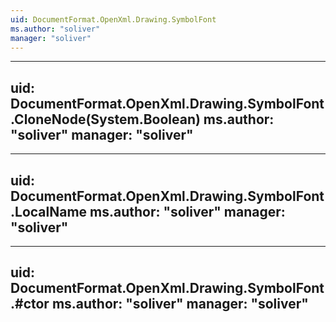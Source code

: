 ```yaml
---
uid: DocumentFormat.OpenXml.Drawing.SymbolFont
ms.author: "soliver"
manager: "soliver"
---
```


---
uid: DocumentFormat.OpenXml.Drawing.SymbolFont.CloneNode(System.Boolean)
ms.author: "soliver"
manager: "soliver"
---

---
uid: DocumentFormat.OpenXml.Drawing.SymbolFont.LocalName
ms.author: "soliver"
manager: "soliver"
---

---
uid: DocumentFormat.OpenXml.Drawing.SymbolFont.#ctor
ms.author: "soliver"
manager: "soliver"
---
